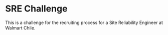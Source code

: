 # SRE Challenge

This is a challenge for the recruiting process for a Site
Reliability Engineer at Walmart Chile.